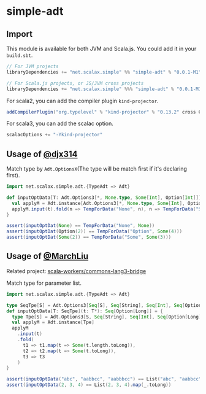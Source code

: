# simple-adt

## Import
This module is available for both JVM and Scala.js. You could add it in your `build.sbt`.
``` sbt
// For JVM projects
libraryDependencies += "net.scalax.simple" %% "simple-adt" % "0.0.1-M1"
```
``` sbt
// For Scala.js projects, or JS/JVM cross projects
libraryDependencies += "net.scalax.simple" %%% "simple-adt" % "0.0.1-M1"
```
For scala2, you can add the compiler plugin `kind-projector`.
``` sbt
addCompilerPlugin("org.typelevel" % "kind-projector" % "0.13.2" cross CrossVersion.full)
```
For scala3, you can add the scalac option.
``` sbt
scalacOptions += "-Ykind-projector"
```

## Usage of [@djx314](https://github.com/djx314)
Match type by `Adt.OptionsX`(The type will be match first if it's declaring first).
``` scala
import net.scalax.simple.adt.{TypeAdt => Adt}

def inputOptData[T: Adt.Options3[*, None.type, Some[Int], Option[Int]]](t: T): TempForData = {
  val applyM = Adt.instance[Adt.Options3[*, None.type, Some[Int], Option[Int]]]
  applyM.input(t).fold(n => TempForData("None", n), n => TempForData("Some", Some(n.get + 1)), n => TempForData("Option", n.map(_ + 2)))
}

assert(inputOptDat(None) == TempForData("None", None))
assert(inputOptDat(Option(2)) == TempForData("Option", Some(4)))
assert(inputOptDat(Some(2)) == TempForData("Some", Some(3)))
```

## Usage of [@MarchLiu](https://marchliu.github.io/)
Related project: [scala-workers/commons-lang3-bridge](https://github.com/scala-workers/commons-lang3-bridge)

Match type for parameter list.
``` scala
import net.scalax.simple.adt.{TypeAdt => Adt}

type SeqTpe[S] = Adt.Options3[Seq[S], Seq[String], Seq[Int], Seq[Option[Long]]]
def inputOptData[T: SeqTpe](t: T*): Seq[Option[Long]] = {
  type Tpe[S] = Adt.Options3[S, Seq[String], Seq[Int], Seq[Option[Long]]] // Note: Tpe[*] is different from SeqTpe[*]
  val applyM = Adt.instance[Tpe]
  applyM
    .input(t)
    .fold(
      t1 => t1.map(t => Some(t.length.toLong)),
      t2 => t2.map(t => Some(t.toLong)),
      t3 => t3
    )
}

assert(inputOptData("abc", "aabbcc", "aabbbcc") == List("abc", "aabbcc", "aabbbcc").map(t => Some(t.length.toLong)))
assert(inputOptData(2, 3, 4) == List(2, 3, 4).map(_.toLong))
```